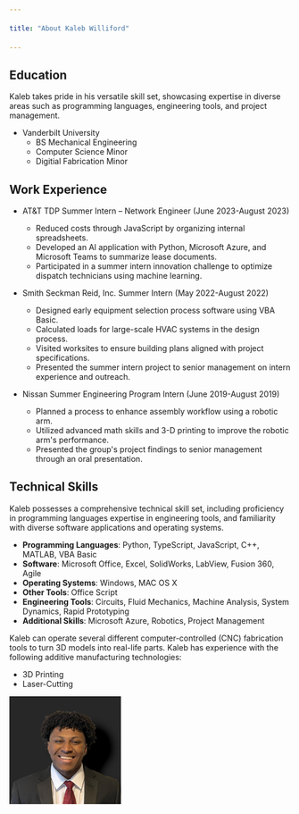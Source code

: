 ```yaml
---

title: "About Kaleb Williford"

---
```


## Education

Kaleb takes pride in his versatile skill set, showcasing expertise in diverse areas such as programming languages, engineering tools, and project management.

* Vanderbilt University
  * BS Mechanical Engineering
  * Computer Science Minor
  * Digitial Fabrication Minor

## Work Experience

* AT&T TDP Summer Intern – Network Engineer (June 2023-August 2023)
  * Reduced costs through JavaScript by organizing internal spreadsheets.
  * Developed an AI application with Python, Microsoft Azure, and Microsoft Teams to summarize lease documents.
  * Participated in a summer intern innovation challenge to optimize dispatch technicians using machine learning.

* Smith Seckman Reid, Inc. Summer Intern (May 2022-August 2022)
  * Designed early equipment selection process software using VBA Basic.
  * Calculated loads for large-scale HVAC systems in the design process.
  * Visited worksites to ensure building plans aligned with project specifications.
  * Presented the summer intern project to senior management on intern experience and outreach.

* Nissan Summer Engineering Program Intern (June 2019-August 2019)
  * Planned a process to enhance assembly workflow using a robotic arm.
  * Utilized advanced math skills and 3-D printing to improve the robotic arm's performance.
  * Presented the group's project findings to senior management through an oral presentation.

## Technical Skills

Kaleb possesses a comprehensive technical skill set, including proficiency in programming languages expertise in engineering tools, and familiarity with diverse software applications and operating systems.

* **Programming Languages**: Python, TypeScript, JavaScript, C++, MATLAB, VBA Basic
* **Software**: Microsoft Office, Excel, SolidWorks, LabView, Fusion 360, Agile
* **Operating Systems**: Windows, MAC OS X
* **Other Tools**: Office Script
* **Engineering Tools**: Circuits, Fluid Mechanics, Machine Analysis, System Dynamics, Rapid Prototyping
* **Additional Skills**: Microsoft Azure, Robotics, Project Management


Kaleb can operate several different computer-controlled (CNC) fabrication tools to turn 3D models into real-life parts. Kaleb has experience with the following additive manufacturing technologies:

* 3D Printing
* Laser-Cutting



<img src="/assets/img/Me_1.JPG" alt="Kaleb Willliford" style="width:200px;"/>
